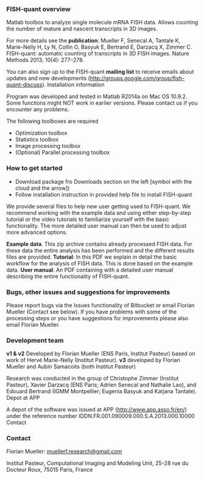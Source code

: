### FISH-quant overview ###

Matlab toolbox to analyze single molecule mRNA FISH data. Allows counting the number of mature and nascent transcripts in 3D images.

For more details see the **publication**: Mueller F, Senecal A, Tantale K, Marie-Nelly H, Ly N, Collin O, Basyuk E, Bertrand E, Darzacq X, Zimmer C. FISH-quant: automatic counting of transcripts in 3D FISH images. Nature Methods 2013; 10(4): 277–278.

You can also sign up to the FISH-quant **mailing list** to receive emails about updates and new developments (http://groups.google.com/group/fish-quant-discuss).
Installation information

Program was developed and tested in Matlab R2014a on Mac OS 10.9.2. Some functions might NOT work in earlier versions. Please contact us if you encounter any problems.

The following toolboxes are required

* Optimization toolbox
* Statistics toolbox
* Image processing toolbox
* (Optional) Parallel processing toolbox 

### How to get started ###

* Download package fro Downloads section on the left [symbol with the cloud and the arrow])
* Follow installation instruction in provided help file to install FISH-quant

We provide several files to help new user getting used to FISH-quant. We recommend working with the example data and using either step-by-step tutorial or the video tutorials to familiarize yourself with the basic functionality. The more detailed user manual can then be used to adjust more advanced options.

**Example data**. This zip archive contains already processed FISH data. For these data the entire analysis has been performed and the different results files are provided.
**Tutorial**: In this PDF we explain in detail the basic workflow for the analysis of FISH data. This is done based on the example data.
**User manual**. An PDF containing with a detailed user manual describing the entire functionality of FISH-quant. 

### Bugs, other issues and suggestions for improvements ###

Please report bugs via the Issues functionality of Bitbucket or email Florian Mueller (Contact see below). If you have problems with some of the processing steps or you have suggestions for improvements please also email Florian Mueller.

### Development team ###

**v1 & v2** Developed by Florian Mueller (ENS Paris, Institut Pasteur) based on work of Hervé Marie-Nelly (Institut Pasteur). **v3** developed by Florian Mueller and Aubin Samacoits (both Institut Pasteur)

Research was conducted in the group of Christophe Zimmer (Institut Pasteur), Xavier Darzacq (ENS Paris; Adrien Senecal and Nathalie Lao), and Edouard Bertrand (IGMM Montpellier; Eugenia Basyuk and Katjana Tantale).
Depot at APP

A depot of the software was issued at APP (http://www.app.asso.fr/en/) under the reference number IDDN.FR.001.090009.000.S.A.2013.000.10000
Contact


### Contact ###

Florian Mueller: muellerf.research@gmail.com

Institut Pasteur, Computational Imaging and Modeling Unit, 25-28 rue du Docteur Roux, 75015 Paris, France